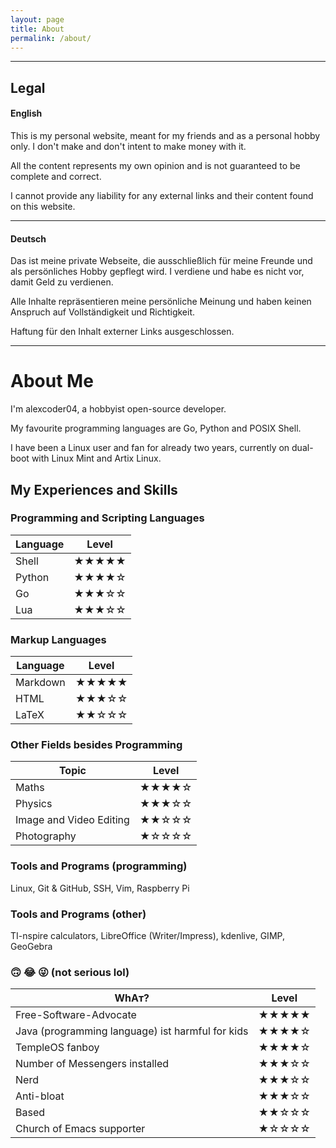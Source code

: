```yaml
---
layout: page
title: About
permalink: /about/
---
```


---

## Legal

#### English

This is my personal website, meant for my friends and as a personal hobby only.
I don't make and don't intent to make money with it.

All the content represents my own opinion and is not guaranteed to be complete and correct.

I cannot provide any liability for any external links and their content found on this website.

---

#### Deutsch

Das ist meine private Webseite, die ausschließlich für meine Freunde und als persönliches Hobby gepflegt wird.
I verdiene und habe es nicht vor, damit Geld zu verdienen.

Alle Inhalte repräsentieren meine persönliche Meinung und haben keinen Anspruch auf Vollständigkeit und Richtigkeit.

Haftung für den Inhalt externer Links ausgeschlossen.

---

# About Me

I'm alexcoder04, a hobbyist open-source developer.

My favourite programming languages are Go, Python and POSIX Shell.

I have been a Linux user and fan for already two years, currently on dual-boot
with Linux Mint and Artix Linux.

## My Experiences and Skills

### Programming and Scripting Languages

|Language|Level|
|---|---|
|Shell|&#9733;&#9733;&#9733;&#9733;&#9733;|
|Python|&#9733;&#9733;&#9733;&#9733;&#9734;|
|Go|&#9733;&#9733;&#9733;&#9734;&#9734;|
|Lua|&#9733;&#9733;&#9733;&#9734;&#9734;|

### Markup Languages

|Language|Level|
|---|---|
|Markdown|&#9733;&#9733;&#9733;&#9733;&#9733;|
|HTML|&#9733;&#9733;&#9733;&#9734;&#9734;|
|LaTeX|&#9733;&#9733;&#9734;&#9734;&#9734;|

### Other Fields besides Programming

|Topic|Level|
|---|---|
|Maths|&#9733;&#9733;&#9733;&#9733;&#9734;|
|Physics|&#9733;&#9733;&#9733;&#9734;&#9734;|
|Image and Video Editing|&#9733;&#9733;&#9734;&#9734;&#9734;|
|Photography|&#9733;&#9734;&#9734;&#9734;&#9734;|

### Tools and Programs (programming)

Linux, Git & GitHub, SSH, Vim, Raspberry Pi

### Tools and Programs (other)

TI-nspire calculators, LibreOffice (Writer/Impress), kdenlive, GIMP, GeoGebra

### &#128579; &#128514; &#128540; (not serious lol)

|WhAт?|Level|
|---|---|
|Free-Software-Advocate|&#9733;&#9733;&#9733;&#9733;&#9733;|
|Java (programming language) ist harmful for kids|&#9733;&#9733;&#9733;&#9733;&#9734;|
|TempleOS fanboy|&#9733;&#9733;&#9733;&#9733;&#9734;|
|Number of Messengers installed|&#9733;&#9733;&#9733;&#9734;&#9734;|
|Nerd|&#9733;&#9733;&#9733;&#9734;&#9734;|
|Anti-bloat|&#9733;&#9733;&#9733;&#9734;&#9734;|
|Based|&#9733;&#9733;&#9734;&#9734;&#9734;|
|Church of Emacs supporter|&#9733;&#9734;&#9734;&#9734;&#9734;|
